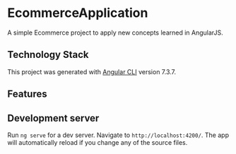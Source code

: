# EcommerceApplication

A simple Ecommerce project to apply new concepts learned in AngularJS.

## Technology Stack

This project was generated with [Angular CLI](https://github.com/angular/angular-cli) version 7.3.7.

## Features

## Development server

Run `ng serve` for a dev server. Navigate to `http://localhost:4200/`. The app will automatically reload if you change any of the source files.


